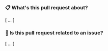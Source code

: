 ### 📋 What's this pull request about?

[ ... ]

### 🔧 Is this pull request related to an issue?

[ ... ]
